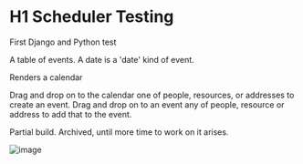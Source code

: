 # H1 Scheduler Testing

First Django and Python test


A table of events.
A date is a 'date' kind of event.

Renders a calendar

Drag and drop on to the calendar one of people, resources, or addresses to create an event.
Drag and drop on to an event any of people, resource or address to add that to the event.


Partial build. Archived, until more time to work on it arises.

![image](https://user-images.githubusercontent.com/6808033/190040117-05ae13cb-9dff-4ffb-baf2-3001cd16c279.png)
